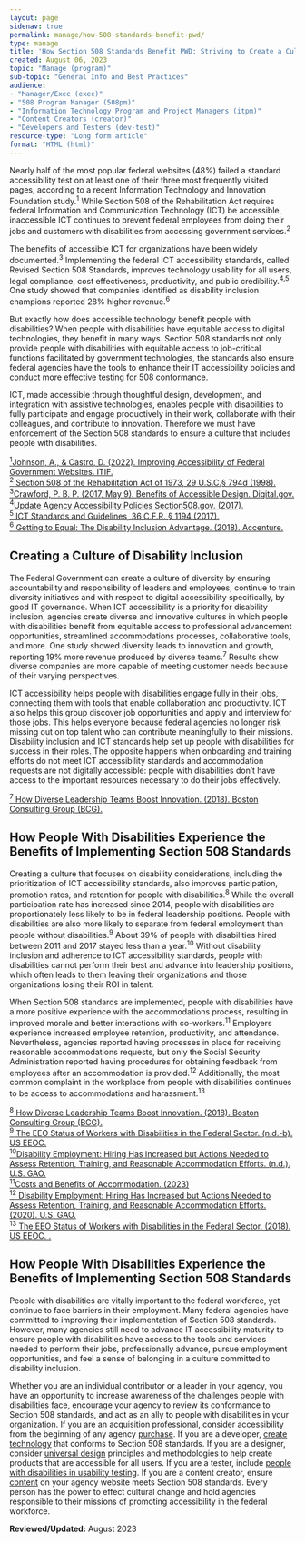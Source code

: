 ```yaml
---
layout: page
sidenav: true
permalink: manage/how-508-standards-benefit-pwd/
type: manage
title: 'How Section 508 Standards Benefit PWD: Striving to Create a Culture of Disability Inclusion'
created: August 06, 2023
topic: "Manage (program)"
sub-topic: "General Info and Best Practices"
audience:
- "Manager/Exec (exec)"
- "508 Program Manager (508pm)"
- "Information Technology Program and Project Managers (itpm)"
- "Content Creators (creator)"
- "Developers and Testers (dev-test)"
resource-type: "Long form article"
format: "HTML (html)"
---
```

Nearly half of the most popular federal websites (48%) failed a standard accessibility test on at least one of their three most frequently visited pages, according to a recent Information Technology and Innovation Foundation study.<sup>1</sup> While Section 508 of the Rehabilitation Act requires federal Information and Communication Technology (ICT) be accessible, inaccessible ICT continues to prevent federal employees from doing their jobs and customers with disabilities from accessing government services.<sup>2</sup>

The benefits of accessible ICT for organizations have been widely documented.<sup>3</sup> Implementing the federal ICT accessibility standards, called Revised Section 508 Standards, improves technology usability for all users, legal compliance, cost effectiveness, productivity, and public credibility.<sup>4,5</sup> One study showed that companies identified as disability inclusion champions reported 28% higher revenue.<sup>6</sup>

But exactly how does accessible technology benefit people with disabilities? When people with disabilities have equitable access to digital technologies, they benefit in many ways. Section 508 standards not only provide people with disabilities with equitable access to job-critical functions facilitated by government technologies, the standards also ensure federal agencies have the tools to enhance their IT accessibility policies and conduct more effective testing for 508 conformance.

ICT, made accessible through thoughtful design, development, and integration with assistive technologies, enables people with disabilities to fully participate and engage productively in their work, collaborate with their colleagues, and contribute to innovation. Therefore we must have enforcement of the Section 508 standards to ensure a culture that includes people with disabilities.

<a class="hover-large" href="https://itif.org/publications/2021/06/03/improving-accessibility-federal-government-websites/"><sup>1</sup>Johnson, A., & Castro, D. (2022). Improving Accessibility of Federal Government Websites. ITIF. </a>
<br>
<a class="hover-large" href="{{site.baseurl}}/manage/laws-and-policies/section-508-law/"><sup>2</sup> Section 508 of the Rehabilitation Act of 1973, 29 U.S.C.§ 794d (1998).</a>
<br>
<a class="hover-large" href="https://digital.gov/2017/05/09/benefits-of-accessible-design/"><sup>3</sup>Crawford, P. B. P. (2017, May 9). Benefits of Accessible Design. Digital.gov.</a>
<br>
<a class="hover-large" href="https://www.section508.gov/manage/laws-and-policies/update-agency-policies/"><sup>4</sup>Update Agency Accessibility Policies Section508.gov. (2017).</a>
<br>
<a class="hover-large" href="https://www.access-board.gov/ict/ict-final-rule.pdf
subchapV-sec794d.htm"><sup>5</sup> ICT Standards and Guidelines, 36 C.F.R. § 1194 (2017).</a>
<br>
<a class="hover-large" href="https://www.accenture.com/_acnmedia/PDF-89/Accenture-Disability-Inclusion-Research-Report.pdf"><sup>6</sup> Getting to Equal: The Disability Inclusion Advantage. (2018). Accenture.</a>
<br>

## Creating a Culture of Disability Inclusion

The Federal Government can create a culture of diversity by ensuring accountability and responsibility of leaders and employees, continue to train diversity initiatives and with respect to digital accessibility specifically, by good IT governance. When ICT accessibility is a priority for disability inclusion, agencies create diverse and innovative cultures in which people with disabilities benefit from equitable access to professional advancement opportunities, streamlined accommodations processes, collaborative tools, and more. One study showed diversity leads to innovation and growth, reporting 19% more revenue produced by diverse teams.<sup>7</sup> Results show diverse companies are more capable of meeting customer needs because of their varying perspectives. 

ICT accessibility helps people with disabilities engage fully in their jobs, connecting them with tools that enable collaboration and productivity. ICT also helps this group discover job opportunities and apply and interview for those jobs. This helps everyone because federal agencies no longer risk missing out on top talent who can contribute meaningfully to their missions. Disability inclusion and ICT standards help set up people with disabilities for success in their roles. The opposite happens when onboarding and training efforts do not meet ICT accessibility standards and accommodation requests are not digitally accessible: people with disabilities don’t have access to the important resources necessary to do their jobs effectively.

<a class="hover-large" href="https://www.bcg.com/publications/2018/how-diverse-leadership-teams-boost-innovation "><sup>7</sup> How Diverse Leadership Teams Boost Innovation. (2018). Boston Consulting Group (BCG).</a>
<br>

## How People With Disabilities Experience the Benefits of Implementing Section 508 Standards 
Creating a culture that focuses on disability considerations, including the prioritization of ICT accessibility standards, also improves participation, promotion rates, and retention for people with disabilities.<sup>8</sup> While the overall participation rate has increased since 2014, people with disabilities are proportionately less likely to be in federal leadership positions. People with disabilities are also more likely to separate from federal employment than people without disabilities.<sup>9</sup> About 39% of people with disabilities hired between 2011 and 2017 stayed less than a year.<sup>10</sup> Without disability inclusion and adherence to ICT accessibility standards, people with disabilities cannot perform their best and advance into leadership positions, which often leads to them leaving their organizations and those organizations losing their ROI in talent.

When Section 508 standards are implemented, people with disabilities have a more positive experience with the accommodations process, resulting in improved morale and better interactions with co-workers.<sup>11</sup> Employers experience increased employee retention, productivity, and attendance. Nevertheless, agencies reported having processes in place for receiving reasonable accommodations requests, but only the Social Security Administration reported having procedures for obtaining feedback from employees after an accommodation is provided.<sup>12</sup> Additionally, the most common complaint in the workplace from people with disabilities continues to be access to accommodations and harassment.<sup>13</sup>

<a class="hover-large" href="https://www.bcg.com/publications/2018/how-diverse-leadership-teams-boost-innovation "><sup>8</sup> How Diverse Leadership Teams Boost Innovation. (2018). Boston Consulting Group (BCG).</a>
<br>
<a class="hover-large" href="https://www.eeoc.gov/federal-sector/reports/eeo-status-workers-disabilities-federal-sector#_Toc99029603"><sup>9</sup> The EEO Status of Workers with Disabilities in the Federal Sector. (n.d.-b). US EEOC.</a>
<br>
<a class="hover-large" href="https://www.gao.gov/products/gao-20-384"><sup>10</sup>Disability Employment: Hiring Has Increased but Actions Needed to Assess Retention, Training, and Reasonable Accommodation Efforts. (n.d.). U.S. GAO.</a>
<br>
<a class="hover-large" href="https://askjan.org/topics/costs.cfm"><sup>11</sup>Costs and Benefits of Accommodation. (2023)</a>
<br>
<a class="hover-large" href="https://www.gao.gov/products/gao-20-384"><sup>12</sup> Disability Employment: Hiring Has Increased but Actions Needed to Assess Retention, Training, and Reasonable Accommodation Efforts. (2020). U.S. GAO.</a>
<br>
<a class="hover-large" href="https://www.eeoc.gov/federal-sector/reports/eeo-status-workers-disabilities-federal-sector#_Toc99029603"><sup>13</sup> The EEO Status of Workers with Disabilities in the Federal Sector. (2018). US EEOC. .</a>
<br>

## How People With Disabilities Experience the Benefits of Implementing Section 508 Standards 
People with disabilities are vitally important to the federal workforce, yet continue to face barriers in their employment. Many federal agencies have committed to improving their implementation of Section 508 standards. However, many agencies still need to advance IT accessibility maturity to ensure people with disabilities have access to the tools and services needed to perform their jobs, professionally advance, pursue employment opportunities, and feel a sense of belonging in a culture committed to disability inclusion.

Whether you are an individual contributor or a leader in your agency, you have an opportunity to increase awareness of the challenges people with disabilities face, encourage your agency to review its conformance to Section 508 standards, and act as an ally to people with disabilities in your organization. If you are an acquisition professional, consider accessibility from the beginning of any agency [purchase](https://www.section508.gov/buy-sell/). If you are a developer, [create technology](https://www.section508.gov/develop/software-websites/) that conforms to Section 508 standards. If you are a designer, consider [universal design]({{site.baseurl}}/develop/universal-design/) principles and methodologies to help create products that are accessible for all users. If you are a tester, include [people with disabilities in usability testing]({{site.baseurl}}/test/usability-testing-with-people-with-disabilities/). If you are a content creator, ensure [content](https://www.section508.gov/create/) on your agency website meets Section 508 standards. Every person has the power to effect cultural change and hold agencies responsible to their missions of promoting accessibility in the federal workforce.

**Reviewed/Updated:** August 2023

